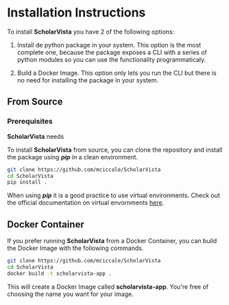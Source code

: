# Installation Instructions

To install **ScholarVista** you have 2 of the following options:

1. Install de python package in your system. This option is the most complete one, because the package exposes a CLI with a series of python modules so you can use the functionality programmaticaly.

2. Build a Docker Image. This option only lets you run the CLI but there is no need for installing the package in your system.

## From Source

### Prerequisites

**ScholarVista** needs 

To install **ScholarVista** from source, you can clone the repository and install the package using **_pip_** in a clean environment.

```bash
git clone https://github.com/mciccale/ScholarVista
cd ScholarVista
pip install .
```

When using **_pip_** it is a good practice to use virtual environments. Check out the official documentation on virtual envornments [here](https://docs.python.org/3/library/venv.html).

## Docker Container

If you prefer running **ScholarVista** from a Docker Container, you can build the Docker Image with the following commands.

```bash
git clone https://github.com/mciccale/ScholarVista
cd ScholarVista
docker build -t scholarvista-app .
```

This will create a Docker Image called **scholarvista-app**. You're free of choosing the name you want for your image.

